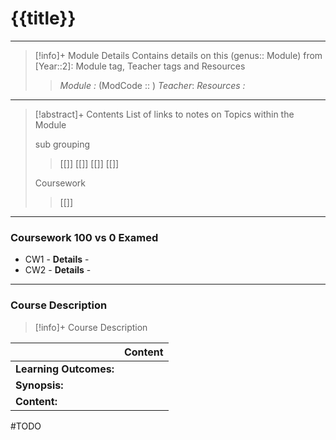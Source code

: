 # {{title}} 
---
> [!info]+ Module Details
> Contains details on this (genus:: Module) from [Year::2]: Module tag, Teacher tags and Resources 
> > *Module :* (ModCode :: ) 
> > *Teacher*: 
> > *Resources :*

---
> [!abstract]+ Contents
> List of links to notes on Topics within the Module
> 
> sub grouping
> > [[]]
> [[]]
> [[]]
> > [[]]
> 
> Coursework
> > [[]]

---
### Coursework 100 vs 0 Examed
- CW1 - 
	**Details** - 
- CW2 - 
	**Details** - 
---
### Course Description

> [!info]+  Course Description
> 
|                        | Content |
| ---------------------- | ------- |
| **Learning Outcomes:** |         |
| **Synopsis:**          |         |
| **Content:**           |         |

#TODO 
